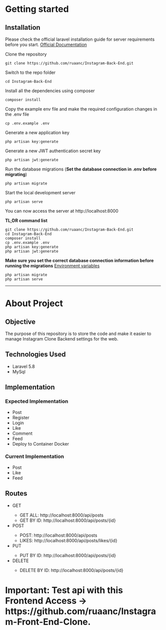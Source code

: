 # Getting started

## Installation

Please check the official laravel installation guide for server requirements before you start. [Official Documentation](https://laravel.com/docs/5.4/installation#installation)


Clone the repository

    git clone https://github.com/ruaanc/Instagram-Back-End.git

Switch to the repo folder

    cd Instagram-Back-End

Install all the dependencies using composer

    composer install

Copy the example env file and make the required configuration changes in the .env file

    cp .env.example .env

Generate a new application key

    php artisan key:generate

Generate a new JWT authentication secret key

    php artisan jwt:generate

Run the database migrations (**Set the database connection in .env before migrating**)

    php artisan migrate

Start the local development server

    php artisan serve

You can now access the server at http://localhost:8000

**TL;DR command list**

    git clone https://github.com/ruaanc/Instagram-Back-End.git
    cd Instagram-Back-End
    composer install
    cp .env.example .env
    php artisan key:generate
    php artisan jwt:generate 
    
**Make sure you set the correct database connection information before running the migrations** [Environment variables](#environment-variables)

    php artisan migrate
    php artisan serve

----------


<h1>About Project</h1> 

<h2>Objective</h2>

<p>The purpose of this repository is to store the code and make it easier to manage Instagram Clone Backend settings for the web.</p>

<h2>Technologies Used</h2>
<ul> 
    <li>Laravel 5.8</li> 
    <li>MySql</li> 
</ul>

<h2>Implementation</h2>

<h3>Expected Implementation</h3>
<ul> 
    <li>Post</li> 
    <li>Register</li> 
    <li>Login</li> 
    <li>Like</li>
    <li>Comment</li>
    <li>Feed</i>
    <li>Deploy to Container Docker</li>
</ul>

<h3>Current Implementation</h3>
<ul> 
    <li>Post</li>  
    <li>Like</li>
    <li>Feed</li>
</ul>

<h2>Routes</h2>
<ul> 
    <li>GET</li>  
       <ul> 
        <li>GET ALL: http://localhost:8000/api/posts</li>  
        <li>GET BY ID: http://localhost:8000/api/posts/{id}</li>
       </ul>
    <li>POST</li>
       <ul> 
        <li>POST: http://localhost:8000/api/posts</li>  
        <li>LIKES: http://localhost:8000/api/posts/likes/{id}</li>
       </ul>
    <li>PUT</li>
       <ul> 
        <li>PUT BY ID: http://localhost:8000/api/posts/{id}</li>
       </ul>
    <li>DELETE</li>
       <ul>
        <li>DELETE BY ID: http://localhost:8000/api/posts/{id}</li>
       </ul>
</ul>


<h1>Important: Test api with this Frontend Access -> https://github.com/ruaanc/Instagram-Front-End-Clone.</h1>
